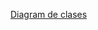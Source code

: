 [Diagram de clases](http://www.plantuml.com/plantuml/png/bLHjJXin4Fs_fx3ujQa8Hq2a2LIHIXKLUe29TvAQUZtHs4O5shjt76_MssI5WhGIUERvvVdDnuqFm26sjj8Ml5SBupSCh-gjKifHksQKVpQeVyASdFpLXfn4vDj55yZNJKHdw79ZK9WcETN22_5iOV1rDGRggLV0TJe5XYVy3ZlJK5qmwGSaljn6iBF_AIwxtAJwMtN2lp28DazPkNb6ky1z39AWQ8FPMQEX8Uwe1dSVQGqCwMP-wWBdrEuO4eBMJwY3ylZxvG2V0sE0jzw30Qmr-XU-t5FqE9eNWNARh757zuqBo1lGg5R8dfmyJXL4lHSBQnyOX2NBc7dZ0xgGWTX0azr7_o1YwwuMmQ33U_0BhAE3Mq5D-YWwEehBvo4OdsmWgVX3x1hYj2vzP4ozDKAur-MJbbsEJWPEWCKjOtyCe4s8xA2Ol6CZ8hgAlg-gb7B5A9veyz5xtsABJ9QsSgsyyGo2_WKQshL9_RN03DBeEoviq2sJHHd3ZwdVVVBzBhUpYgwlvgMYmDGVa-C9usxTrmv-_aNvm6wZknMiYD8omiGjdabGxjCAFCmI2yy_nb4Spk0oPFBNnYrmbjbaN-zYDtfDidlcWj5c1sdfr4TBAFlomtscXWtLwTZY4t5N80aSsdpfdaqGmjbO6-OwBXtPPzF0skPXWeF-_UIfOOFFWK7BGG16mx1P3YjA3NgZU_HqUdrHEDMdYpAyLUayWVsv7cHABv-aodGSP_f1KbVnIZB3WQpoq8rbUWBXUpVL-LkLJNRqIp8rWoruaalx80UFhAmwPdMXXt58TasRwGcyN_YZP7cbZ-Vo_dutLqn8ca-RP1gJwxcwrUZa2_iPW5At6tHDREq_)

[](http://www.plantuml.com/plantuml/png/bLHjJXin4Fs_fx3ujQa8Hq2a2LIHIXKLUe29TvAQUZtHs4O5shjt76_MssI5WhGIUERvvVdDnuqFm26sjj8Ml5SBupSCh-gjKifHksQKVpQeVyASdFpLXfn4vDj55yZNJKHdw79ZK9WcETN22_5iOV1rDGRggLV0TJe5XYVy3ZlJK5qmwGSaljn6iBF_AIwxtAJwMtN2lp28DazPkNb6ky1z39AWQ8FPMQEX8Uwe1dSVQGqCwMP-wWBdrEuO4eBMJwY3ylZxvG2V0sE0jzw30Qmr-XU-t5FqE9eNWNARh757zuqBo1lGg5R8dfmyJXL4lHSBQnyOX2NBc7dZ0xgGWTX0azr7_o1YwwuMmQ33U_0BhAE3Mq5D-YWwEehBvo4OdsmWgVX3x1hYj2vzP4ozDKAur-MJbbsEJWPEWCKjOtyCe4s8xA2Ol6CZ8hgAlg-gb7B5A9veyz5xtsABJ9QsSgsyyGo2_WKQshL9_RN03DBeEoviq2sJHHd3ZwdVVVBzBhUpYgwlvgMYmDGVa-C9usxTrmv-_aNvm6wZknMiYD8omiGjdabGxjCAFCmI2yy_nb4Spk0oPFBNnYrmbjbaN-zYDtfDidlcWj5c1sdfr4TBAFlomtscXWtLwTZY4t5N80aSsdpfdaqGmjbO6-OwBXtPPzF0skPXWeF-_UIfOOFFWK7BGG16mx1P3YjA3NgZU_HqUdrHEDMdYpAyLUayWVsv7cHABv-aodGSP_f1KbVnIZB3WQpoq8rbUWBXUpVL-LkLJNRqIp8rWoruaalx80UFhAmwPdMXXt58TasRwGcyN_YZP7cbZ-Vo_dutLqn8ca-RP1gJwxcwrUZa2_iPW5At6tHDREq_)